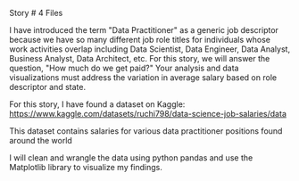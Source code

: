 Story # 4 Files

I have introduced the term "Data Practitioner" as a generic job descriptor because we have so many different job role titles for individuals whose work activities overlap including Data Scientist, Data Engineer, Data Analyst, Business Analyst, Data Architect, etc.
For this story, we will answer the question, "How much do we get paid?" Your analysis and data visualizations must address the variation in average salary based on role descriptor and state.


For this story, I have found a dataset on Kaggle: https://www.kaggle.com/datasets/ruchi798/data-science-job-salaries/data

This dataset contains salaries for various data practitioner positions found around the world

I will clean and wrangle the data using python pandas and use the Matplotlib library to visualize my findings. 


